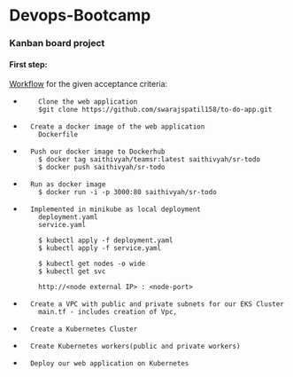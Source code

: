 # Devops-Bootcamp
### Kanban board project

#### First step: 
[Workflow](https://trello.com/invite/b/vmpwrOsd/be1bd1241d712b3a96839d2e7ef353c2/devops) for the given acceptance criteria:
*         Clone the web application 
          $git clone https://github.com/swarajspatil158/to-do-app.git
          
* 		Create a docker image of the web application
          Dockerfile
          
* 		Push our docker image to Dockerhub
          $ docker tag saithivyah/teamsr:latest saithivyah/sr-todo 
          $ docker push saithivyah/sr-todo
          
* 		Run as docker image
          $ docker run -i -p 3000:80 saithivyah/sr-todo
          
* 		Implemented in minikube as local deployment
          deployment.yaml
          service.yaml
          
          $ kubectl apply -f deployment.yaml
          $ kubectl apply -f service.yaml
          
          $ kubectl get nodes -o wide
          $ kubectl get svc
          
          http://<node external IP> : <node-port>

* 		Create a VPC with public and private subnets for our EKS Cluster
          main.tf - includes creation of Vpc, 
* 		Create a Kubernetes Cluster
* 		Create Kubernetes workers(public and private workers)
* 		Deploy our web application on Kubernetes



     
